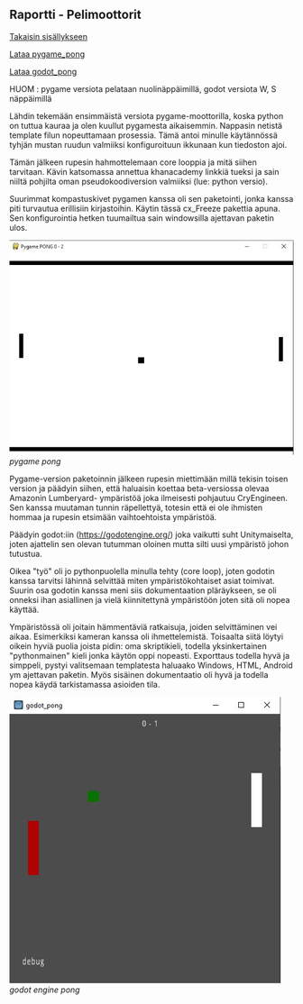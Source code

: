 ## Raportti - Pelimoottorit

[Takaisin sisällykseen](https://github.com/Shinpai/Peliteknologia)

[Lataa pygame_pong](https://github.com/Shinpai/Peliteknologia/raw/master/Sykli%201%20Pelimoottorit/pygame_pong/pygame_pong_win32.zip)

[Lataa godot_pong](https://github.com/Shinpai/Peliteknologia/raw/master/Sykli%201%20Pelimoottorit/godot_pong/godot_pong.zip)

HUOM : pygame versiota pelataan nuolinäppäimillä, godot versiota W, S näppäimillä

Lähdin tekemään ensimmäistä versiota pygame-moottorilla, koska python on tuttua kauraa ja olen kuullut pygamesta aikaisemmin. Nappasin netistä template filun nopeuttamaan prosessia. Tämä antoi minulle käytännössä tyhjän mustan ruudun valmiiksi konfiguroituun ikkunaan kun tiedoston ajoi.

Tämän jälkeen rupesin hahmottelemaan core looppia ja mitä siihen tarvitaan. Kävin katsomassa annettua khanacademy linkkiä tueksi ja sain niiltä pohjilta oman pseudokoodiversion valmiiksi (lue: python versio). 

Suurimmat kompastuskivet pygamen kanssa oli sen paketointi, jonka kanssa piti turvautua erillisiin kirjastoihin. Käytin tässä cx_Freeze pakettia apuna. Sen konfigurointia hetken tuumailtua sain windowsilla ajettavan paketin ulos.

![pypong](img/s1_00.JPG)
*pygame pong*

Pygame-version paketoinnin jälkeen rupesin miettimään millä tekisin toisen version ja päädyin siihen, että haluaisin koettaa beta-versiossa olevaa Amazonin Lumberyard- ympäristöä joka ilmeisesti pohjautuu CryEngineen. Sen kanssa muutaman tunnin räpellettyä, totesin että ei ole ihmisten hommaa ja rupesin etsimään vaihtoehtoista ympäristöä.

Päädyin godot:iin (https://godotengine.org/) joka vaikutti suht Unitymaiselta, joten ajattelin sen olevan tutumman oloinen mutta silti uusi ympäristö johon tutustua. 

Oikea "työ" oli jo pythonpuolella minulla tehty (core loop), joten godotin kanssa tarvitsi lähinnä selvittää miten ympäristökohtaiset asiat toimivat. Suurin osa godotin kanssa meni siis dokumentaation pläräykseen, se oli onneksi ihan asiallinen ja vielä kiinnitettynä ympäristöön joten sitä oli nopea käyttää.

Ympäristössä oli joitain hämmentäviä ratkaisuja, joiden selvittäminen vei aikaa. Esimerkiksi kameran kanssa oli ihmettelemistä. Toisaalta siitä löytyi oikein hyviä puolia joista pidin: oma skriptikieli, todella yksinkertainen "pythonmainen" kieli jonka käytön oppi nopeasti. Exporttaus todella hyvä ja simppeli, pystyi valitsemaan templatesta haluaako Windows, HTML, Android ym ajettavan paketin. Myös sisäinen dokumentaatio oli hyvä ja todella nopea käydä tarkistamassa asioiden tila.

![gdpong](img/s1_01.JPG)
*godot engine pong*
